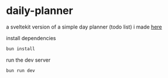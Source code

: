 # daily-planner

a sveltekit version of a simple day planner (todo list) i made [here](https://github.com/justisabelll/day-planner)

install dependencies

```bash
bun install
```

run the dev server

```bash
bun run dev
```
